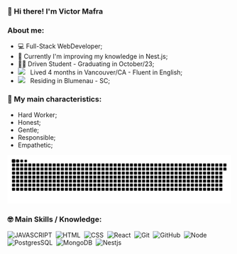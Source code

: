 ### 👋 Hi there! I'm Victor Mafra

### About me:
- 💻 Full-Stack WebDeveloper;
- 🌱 Currently I'm improving my knowledge in Nest.js;
- 👨‍🎓 Driven Student - Graduating in October/23;
- <img src="https://hatscripts.github.io/circle-flags/flags/ca.svg" width="18">&nbsp;&nbsp; Lived 4 months in Vancouver/CA - Fluent in English;
- <img src="https://hatscripts.github.io/circle-flags/flags/br.svg" width="18">&nbsp;&nbsp; Residing in Blumenau - SC;
### 🧠 My main characteristics:
- Hard Worker;
- Honest;
- Gentle;
- Responsible;
- Empathetic;
      
![Snake animation](https://github.com/vvmafra/vvmafra/blob/output/github-contribution-grid-snake-svg.svg)

### 🤓 Main Skills / Knowledge:
![JAVASCRIPT](https://img.shields.io/badge/JavaScript-F7DF1E?style=for-the-badge&logo=javascript&logoColor=black)&nbsp;
![HTML](https://img.shields.io/badge/HTML-239120?style=for-the-badge&logo=html5&logoColor=white)&nbsp;
![CSS](https://img.shields.io/badge/CSS-239120?&style=for-the-badge&logo=css3&logoColor=white)&nbsp;
![React](https://img.shields.io/badge/React-20232A?style=for-the-badge&logo=react&logoColor=61DAFB)&nbsp;
![Git](https://img.shields.io/badge/-Git-0D1117?style=for-the-badge&logo=git&labelColor=0D1117)&nbsp;
![GitHub](https://img.shields.io/badge/GitHub-100000?style=for-the-badge&logo=github&logoColor=white)&nbsp;
![Node](https://img.shields.io/badge/Node.js-43853D?style=for-the-badge&logo=node.js&logoColor=black)&nbsp;
![PostgresSQL](https://img.shields.io/badge/PostgreSQL-316192?style=for-the-badge&logo=postgresql&logoColor=white)&nbsp;
![MongoDB](https://img.shields.io/badge/MongoDB-4EA94B?style=for-the-badge&logo=mongodb&logoColor=white)&nbsp;
![Nestjs](https://img.shields.io/badge/nestjs-E0234E?style=for-the-badge&logo=nestjs&logoColor=white)&nbsp;
